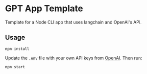 # GPT App Template

Template for a Node CLI app that uses langchain and OpenAI's API.

## Usage

```
npm install
```

Update the `.env` file with your own API keys from [OpenAI](https://platform.openai.com/account/api-keys). Then run:

```
npm start
```
